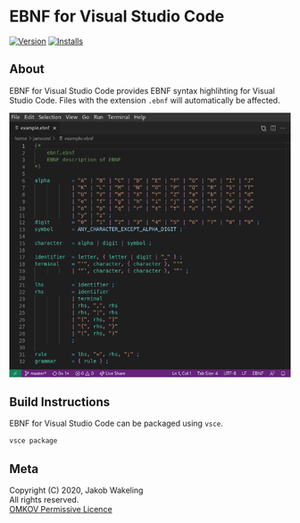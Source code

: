 # EBNF for Visual Studio Code

[![Version](https://vsmarketplacebadge.apphb.com/version/OMKOV.vscode-ebnf.svg)](https://marketplace.visualstudio.com/items?itemName=OMKOV.vscode-ebnf)
[![Installs](https://vsmarketplacebadge.apphb.com/installs/OMKOV.vscode-ebnf.svg)](https://marketplace.visualstudio.com/items?itemName=OMKOV.vscode-ebnf)

## About

EBNF for Visual Studio Code provides EBNF syntax highlihting for Visual Studio
Code. Files with the extension `.ebnf` will automatically be affected.

![Syntax Highlighting](./screenshot.png)

## Build Instructions

EBNF for Visual Studio Code can be packaged using `vsce`.

```sh
vsce package
```

## Meta

Copyright (C) 2020, Jakob Wakeling  
All rights reserved.  
[OMKOV Permissive Licence](https://www.omkov.net/OLPE)

